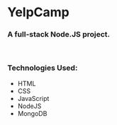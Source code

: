 # YelpCamp
<h3>A full-stack Node.JS project.</h3>
<br/>
<h3>Technologies Used:</h3>
<ul>
  <li>HTML</li>
  <li>CSS</li>
  <li>JavaScript</li>
  <li>NodeJS</li>
  <li>MongoDB</li>
</ul>
